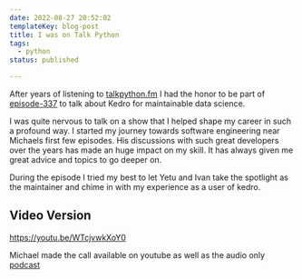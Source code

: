 ```yaml
---
date: 2022-08-27 20:52:02
templateKey: blog-post
title: I was on Talk Python
tags:
  - python
status: published

---
```


After years of listening to [talkpython.fm](https://talkpython.fm/) I had the
honor to be part of
[episode-337](https://talkpython.fm/episodes/show/337/kedro-for-maintainable-data-science)
to talk about Kedro for maintainable data science.

I was quite nervous to talk on a show that I helped shape my career in such a
profound way.  I started my journey towards software engineering near Michaels
first few episodes.  His discussions with such great developers over the years
has made an huge impact on my skill.  It has always given me great advice and
topics to go deeper on.

During the episode I tried my best to let Yetu and Ivan take the spotlight as
the maintainer and chime in with my experience as a user of kedro.

## Video Version

https://youtu.be/WTcjvwkXoY0

Michael made the call available on youtube as well as the audio only
[podcast](https://talkpython.fm/episodes/show/337/kedro-for-maintainable-data-science)
